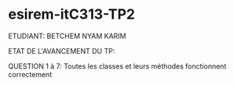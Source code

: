# esirem-itC313-TP2


ETUDIANT: BETCHEM NYAM KARIM 



ETAT DE L'AVANCEMENT DU TP:

QUESTION 1 à 7: Toutes les classes et leurs méthodes fonctionnent correctement


